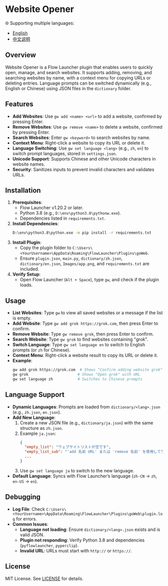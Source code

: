 # Website Opener

🌐 Supporting multiple languages:
- [English](./README.en.md)
- [中文说明](./README.zh.md)

## Overview

Website Opener is a Flow Launcher plugin that enables users to quickly open, manage, and search websites. It supports adding, removing, and searching websites by name, with a context menu for copying URLs or deleting entries. Language prompts can be switched dynamically (e.g., English or Chinese) using JSON files in the `dictionary` folder.

## Features
- **Add Websites**: Use `gw add <name> <url>` to add a website, confirmed by pressing Enter.
- **Remove Websites**: Use `gw remove <name>` to delete a website, confirmed by pressing Enter.
- **Search Websites**: Enter `gw <keyword>` to search websites by name.
- **Context Menu**: Right-click a website to copy its URL or delete it.
- **Language Switching**: Use `gw set language <lang>` (e.g., `zh`, `en`) to switch prompt languages, stored in `settings.json`.
- **Unicode Support**: Supports Chinese and other Unicode characters in website names.
- **Security**: Sanitizes inputs to prevent invalid characters and validates URLs.

## Installation
1. **Prerequisites**:
   - Flow Launcher v1.20.2 or later.
   - Python 3.8 (e.g., `D:\env\python3.8\pythonw.exe`).
   - Dependencies listed in `requirements.txt`.
2. **Install Dependencies**:
   ```bash
   D:\env\python3.8\python.exe -m pip install -r requirements.txt
   ```
3. **Install Plugin**:
   - Copy the plugin folder to `C:\Users\<YourUsername>\AppData\Roaming\FlowLauncher\Plugins\goWeb`.
   - Ensure `plugin.json`, `main.py`, `dictionary/zh.json`, `dictionary/en.json`, `Images/app.png`, and `requirements.txt` are included.
4. **Verify Setup**:
   - Open Flow Launcher (`Alt + Space`), type `gw`, and check if the plugin loads.

## Usage
- **List Websites**: Type `gw` to view all saved websites or a message if the list is empty.
- **Add Website**: Type `gw add grok https://grok.com`, then press Enter to confirm.
- **Remove Website**: Type `gw remove grok`, then press Enter to confirm.
- **Search Website**: Type `gw grok` to find websites containing "grok".
- **Switch Language**: Type `gw set language en` to switch to English prompts (or `zh` for Chinese).
- **Context Menu**: Right-click a website result to copy its URL or delete it.
- **Example**:
  ```bash
  gw add grok https://grok.com  # Shows "Confirm adding website grok"
  gw grok                      # Shows "Open grok" with URL
  gw set language zh           # Switches to Chinese prompts
  ```

## Language Support
- **Dynamic Languages**: Prompts are loaded from `dictionary/<lang>.json` (e.g., `zh.json`, `en.json`).
- **Add New Language**:
  1. Create a new JSON file (e.g., `dictionary/ja.json`) with the same structure as `zh.json`.
  2. Example `ja.json`:
     ```json
     {
       "empty_list": "ウェブサイトリストが空です",
       "empty_list_sub": "'add 名前 URL' または 'remove 名前' を使用してウェブサイトを管理、または 'set language <lang>' で言語を設定",
       ...
     }
     ```
  3. Use `gw set language ja` to switch to the new language.
- **Default Language**: Syncs with Flow Launcher’s language (`zh-CN` → `zh`, `en-US` → `en`).

## Debugging
- **Log File**: Check `C:\Users\<YourUsername>\AppData\Roaming\FlowLauncher\Plugins\goWeb\plugin.log` for errors.
- **Common Issues**:
  - **Language not loading**: Ensure `dictionary/<lang>.json` exists and is valid JSON.
  - **Plugin not responding**: Verify Python 3.8 and dependencies (`pyflowlauncher`, `pyperclip`).
  - **Invalid URL**: URLs must start with `http://` or `https://`.

## License
MIT License. See [LICENSE](LICENSE) for details.